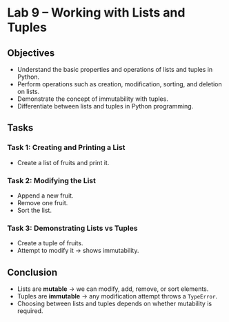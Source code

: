 # Lab 9 – Working with Lists and Tuples

## Objectives
- Understand the basic properties and operations of lists and tuples in Python.
- Perform operations such as creation, modification, sorting, and deletion on lists.
- Demonstrate the concept of immutability with tuples.
- Differentiate between lists and tuples in Python programming.

## Tasks
### Task 1: Creating and Printing a List
- Create a list of fruits and print it.

### Task 2: Modifying the List
- Append a new fruit.
- Remove one fruit.
- Sort the list.

### Task 3: Demonstrating Lists vs Tuples
- Create a tuple of fruits.
- Attempt to modify it → shows immutability.

## Conclusion
- Lists are **mutable** → we can modify, add, remove, or sort elements.  
- Tuples are **immutable** → any modification attempt throws a `TypeError`.  
- Choosing between lists and tuples depends on whether mutability is required.

